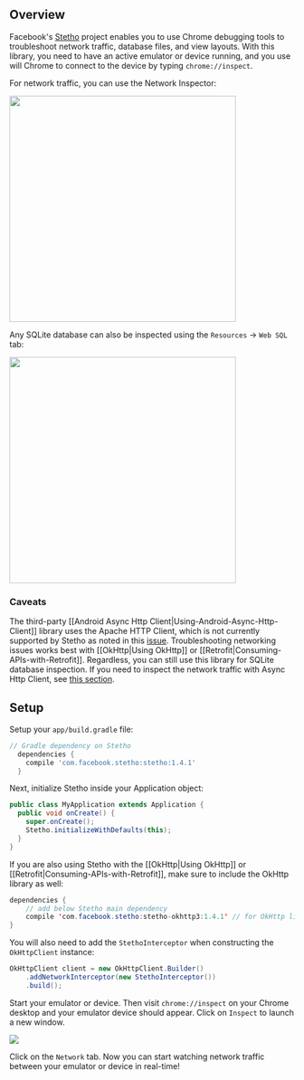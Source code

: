 ## Overview

Facebook's [Stetho](http://facebook.github.io/stetho/) project enables you to use Chrome debugging tools to troubleshoot network traffic, database files, and view layouts.  With this library, you need to have an active emulator or device running, and you use will Chrome to connect to the device by typing `chrome://inspect`.

For network traffic, you can use the Network Inspector:

<img src="http://facebook.github.io/stetho/static/images/inspector-network.png" width="400"/>

Any SQLite database can also be inspected using the `Resources` -> `Web SQL` tab:

<img src="http://facebook.github.io/stetho/static/images/inspector-sqlite.png" width="400"/>

### Caveats

The third-party [[Android Async Http Client|Using-Android-Async-Http-Client]] library uses the Apache HTTP Client, which is not currently supported by Stetho as noted in this [issue](https://github.com/facebook/stetho/issues/116).  Troubleshooting networking issues works best with [[OkHttp|Using OkHttp]] or [[Retrofit|Consuming-APIs-with-Retrofit]].  Regardless, you can still use this library for SQLite database inspection.  If you need to inspect the network traffic with Async Http Client, see [this section](http://guides.codepath.com/android/Troubleshooting-API-calls#setting-up-a-proxy).

## Setup

Setup your `app/build.gradle` file:

```gradle
// Gradle dependency on Stetho
  dependencies {
    compile 'com.facebook.stetho:stetho:1.4.1'
  }
```

Next, initialize Stetho inside your Application object:
```java
public class MyApplication extends Application {
  public void onCreate() {
    super.onCreate();
    Stetho.initializeWithDefaults(this);
  }
}
```

If you are also using Stetho with the [[OkHttp|Using OkHttp]] or [[Retrofit|Consuming-APIs-with-Retrofit]], make sure to include the OkHttp library as well:

```java
dependencies {
    // add below Stetho main dependency
    compile 'com.facebook.stetho:stetho-okhttp3:1.4.1' // for OkHttp library
}
```

You will also need to add the `StethoInterceptor` when constructing the `OkHttpClient` instance:

```java
OkHttpClient client = new OkHttpClient.Builder()
    .addNetworkInterceptor(new StethoInterceptor())
    .build();
```

Start your emulator or device.  Then visit `chrome://inspect` on your Chrome desktop and your emulator device should appear.  Click on `Inspect` to launch a new window.  

<img src="http://facebook.github.io/stetho/static/images/inspector-discovery.png"/>

Click on the `Network` tab.  Now you can start watching network traffic between your emulator or device in real-time!